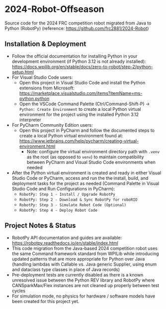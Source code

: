 # 2024-Robot-Offseason

Source code for the 2024 FRC competition robot migrated from Java to Python (RobotPy)
(reference: https://github.com/frc2881/2024-Robot)

## Installation & Deployment
* Follow the official documentation for installing Python in your development environment (if Python 3.12 is not already installed): https://docs.wpilib.org/en/stable/docs/zero-to-robot/step-2/python-setup.html
* For Visual Studio Code users:
  * Open this project in Visual Studio Code and install the Python extensions from Microsoft: https://marketplace.visualstudio.com/items?itemName=ms-python.python
  * Open the VSCode Command Palette (Ctrl/Command-Shift-P) -> `Python: Create Environment` to create a local Python virtual environment for the project using the installed Python 3.12 interpreter
* For PyCharm Community Edition users:
  * Open this project in PyCharm and follow the documented steps to create a local Python virtual environment found at: https://www.jetbrains.com/help/pycharm/creating-virtual-environment.html
    * Note: configure the virtual environment directory path with `.venv` as the root (as opposed to `venv`) to maintain compatibility between PyCharm and Visual Studio Code environments when needed
* After the Python virtual environment is created and ready in either Visual Studio Code or PyCharm, access and run the the install, build, and deployment tasks for the project as needed (Command Palette in Visual Studio Code and Run Configurations in PyCharm):
    * `RobotPy: Step 1 - Install / Upgrade RobotPy`
    * `RobotPy: Step 2 - Download & Sync RobotPy for roboRIO`
    * `RobotPy: Step 3 - Simulate Robot Code (Optional)`
    * `RobotPy: Step 4 - Deploy Robot Code`

## Project Notes & Status
* RobotPy API documentation and guides are available: https://robotpy.readthedocs.io/en/stable/index.html
* This code migration from the Java-based 2024 competition robot uses the same Command framework standard from WPILib while introducing updated patterns that are more appropriate for Python over Java (handling lambdas with Callable vs. Java generic Supplier, using enum and dataclass type classes in place of Java records)
* Pre-deployment tests are currently disabled as there is a known unresolved issue between the Python REV library and RobotPy where CANSparkMax/Flex instances are not cleaned up properly between test cycles
* For simulation mode, no physics for hardware / software models have been created for this project yet.